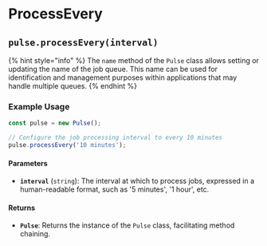 # ProcessEvery



## `pulse.processEvery(interval)`

{% hint style="info" %}
The `name` method of the `Pulse` class allows setting or updating the name of the job queue. This name can be used for identification and management purposes within applications that may handle multiple queues.
{% endhint %}

### Example Usage

```typescript
const pulse = new Pulse();

// Configure the job processing interval to every 10 minutes
pulse.processEvery('10 minutes');
```



#### Parameters

* **`interval`** (`string`): The interval at which to process jobs, expressed in a human-readable format, such as '5 minutes', '1 hour', etc.

#### Returns

* **`Pulse`**: Returns the instance of the `Pulse` class, facilitating method chaining.

